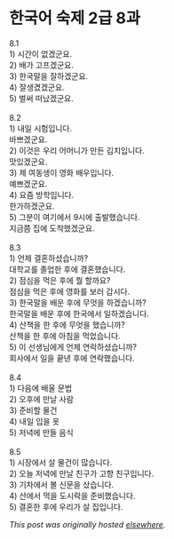 # 한국어 숙제 2급 8과

<p>8.1<br>1) 시간이 없겠군요.<br>2) 배가 고프겠군요.<br>3) 한국말을 잘하겠군요.<br>4) 잘생겼겠군요.<br>5) 벌써 떠났겠군요.<br><br>8.2<br>1) 내일 시험입니다.<br>바쁘겠군요.<br>2) 이것은 우리 어머니가 만든 김치입니다.<br>맛있겠군요.<br>3) 제 여동생이 영화 배우입니다.<br>예쁘겠군요.<br>4) 요즘 방학입니다.<br>한가하겠군요.<br>5) 그분이 여기에서 9시에 출발했습니다.<br>지금쯤 집에 도착했겠군요.<br><br>8.3<br>1) 언제 결혼하셨습니까?<br>대학교를 졸업한 후에 결혼했습니다.<br>2) 점심을 먹은 후에 뭘 할까요?<br>점심을 먹은 후에 영화를 보러 갑시다.<br>3) 한국말을 배운 후에 무엇을 하겠습니까?<br>한국말을 배운 후에 한국에서 일하겠습니다.<br>4) 산책을 한 후에 무엇을 했습니까?<br>산책을 한 후에 아침을 먹었습니다.<br>5) 이 선생님에게 언제 연락하셨습니까?<br>회사에서 일을 끝낸 후에 연락했습니다.<br><br>8.4<br>1) 다음에 배울 문법<br>2) 오후에 만날 사람<br>3) 준비할 물건<br>4) 내일 입을 옷<br>5) 저녁에 만들 음식<br><br>8.5<br>1) 시장에서 살 물건이 많습니다.<br>2) 오늘 저녁에 만날 친구가 고향 친구입니다.<br>3) 기차에서 볼 신문을 샀습니다.<br>4) 산에서 먹을 도시락을 준비했습니다.<br>5) 결혼한 후에 우리가 살 집입니다.</p>


*This post was originally hosted [elsewhere](http://planspace.blogspot.com/2009/03/2-8.html).*
